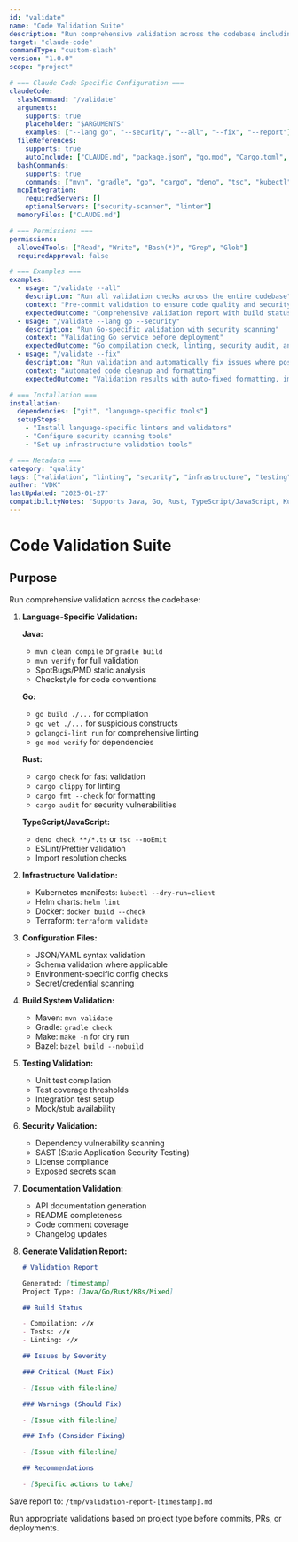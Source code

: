 ```yaml
---
id: "validate"
name: "Code Validation Suite"
description: "Run comprehensive validation across the codebase including language-specific checks, infrastructure validation, and security scanning"
target: "claude-code"
commandType: "custom-slash"
version: "1.0.0"
scope: "project"

# === Claude Code Specific Configuration ===
claudeCode:
  slashCommand: "/validate"
  arguments:
    supports: true
    placeholder: "$ARGUMENTS"
    examples: ["--lang go", "--security", "--all", "--fix", "--report"]
  fileReferences:
    supports: true
    autoInclude: ["CLAUDE.md", "package.json", "go.mod", "Cargo.toml", "pom.xml", "build.gradle"]
  bashCommands:
    supports: true
    commands: ["mvn", "gradle", "go", "cargo", "deno", "tsc", "kubectl", "helm", "docker", "terraform"]
  mcpIntegration:
    requiredServers: []
    optionalServers: ["security-scanner", "linter"]
  memoryFiles: ["CLAUDE.md"]

# === Permissions ===
permissions:
  allowedTools: ["Read", "Write", "Bash(*)", "Grep", "Glob"]
  requiredApproval: false

# === Examples ===
examples:
  - usage: "/validate --all"
    description: "Run all validation checks across the entire codebase"
    context: "Pre-commit validation to ensure code quality and security"
    expectedOutcome: "Comprehensive validation report with build status, security findings, and recommendations"
  - usage: "/validate --lang go --security"
    description: "Run Go-specific validation with security scanning"
    context: "Validating Go service before deployment"
    expectedOutcome: "Go compilation check, linting, security audit, and vulnerability scan results"
  - usage: "/validate --fix"
    description: "Run validation and automatically fix issues where possible"
    context: "Automated code cleanup and formatting"
    expectedOutcome: "Validation results with auto-fixed formatting, imports, and minor issues"

# === Installation ===
installation:
  dependencies: ["git", "language-specific tools"]
  setupSteps:
    - "Install language-specific linters and validators"
    - "Configure security scanning tools"
    - "Set up infrastructure validation tools"

# === Metadata ===
category: "quality"
tags: ["validation", "linting", "security", "infrastructure", "testing"]
author: "VDK"
lastUpdated: "2025-01-27"
compatibilityNotes: "Supports Java, Go, Rust, TypeScript/JavaScript, Kubernetes, Docker, and Terraform validation"
---
```


# Code Validation Suite

## Purpose

Run comprehensive validation across the codebase:

1. **Language-Specific Validation:**

   **Java:**
   - `mvn clean compile` or `gradle build`
   - `mvn verify` for full validation
   - SpotBugs/PMD static analysis
   - Checkstyle for code conventions

   **Go:**
   - `go build ./...` for compilation
   - `go vet ./...` for suspicious constructs
   - `golangci-lint run` for comprehensive linting
   - `go mod verify` for dependencies

   **Rust:**
   - `cargo check` for fast validation
   - `cargo clippy` for linting
   - `cargo fmt --check` for formatting
   - `cargo audit` for security vulnerabilities

   **TypeScript/JavaScript:**
   - `deno check **/*.ts` or `tsc --noEmit`
   - ESLint/Prettier validation
   - Import resolution checks

2. **Infrastructure Validation:**
   - Kubernetes manifests: `kubectl --dry-run=client`
   - Helm charts: `helm lint`
   - Docker: `docker build --check`
   - Terraform: `terraform validate`

3. **Configuration Files:**
   - JSON/YAML syntax validation
   - Schema validation where applicable
   - Environment-specific config checks
   - Secret/credential scanning

4. **Build System Validation:**
   - Maven: `mvn validate`
   - Gradle: `gradle check`
   - Make: `make -n` for dry run
   - Bazel: `bazel build --nobuild`

5. **Testing Validation:**
   - Unit test compilation
   - Test coverage thresholds
   - Integration test setup
   - Mock/stub availability

6. **Security Validation:**
   - Dependency vulnerability scanning
   - SAST (Static Application Security Testing)
   - License compliance
   - Exposed secrets scan

7. **Documentation Validation:**
   - API documentation generation
   - README completeness
   - Code comment coverage
   - Changelog updates

8. **Generate Validation Report:**
   ```markdown
   # Validation Report

   Generated: [timestamp]
   Project Type: [Java/Go/Rust/K8s/Mixed]

   ## Build Status

   - Compilation: ✓/✗
   - Tests: ✓/✗
   - Linting: ✓/✗

   ## Issues by Severity

   ### Critical (Must Fix)

   - [Issue with file:line]

   ### Warnings (Should Fix)

   - [Issue with file:line]

   ### Info (Consider Fixing)

   - [Issue with file:line]

   ## Recommendations

   - [Specific actions to take]
   ```

Save report to: `/tmp/validation-report-[timestamp].md`

Run appropriate validations based on project type before commits, PRs, or deployments.
